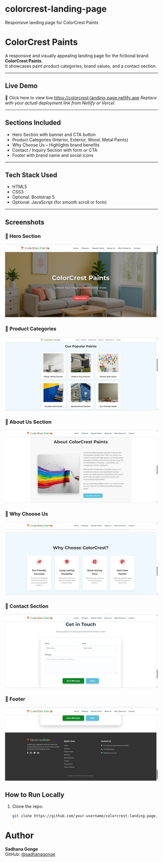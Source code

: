 # colorcrest-landing-page
Responsive landing page for ColorCrest Paints

# ColorCrest Paints 

A responsive and visually appealing landing page for the fictional brand **ColorCrest Paints**.  
It showcases paint product categories, brand values, and a contact section.

---

##  Live Demo

🔗 Click here to view live https://colorcrest-landing-page.netlify.app
_Replace with your actual deployment link from Netlify or Vercel._

---

##  Sections Included

-  Hero Section with banner and CTA button
-  Product Categories (Interior, Exterior, Wood, Metal Paints)
-  Why Choose Us – Highlights brand benefits
-  Contact / Inquiry Section with form or CTA
-  Footer with brand name and social icons

---

##  Tech Stack Used

- HTML5
- CSS3
- Optional: Bootstrap 5
- Optional: JavaScript (for smooth scroll or form)

---
##  Screenshots

### 🔹 Hero Section
![Hero Section](images/home.jpg)

### 🔹 Product Categories
![Product Categories](images/popularpaint.jpg)

### 🔹 About Us Section
![About Us](images/aboutus.jpg)

### 🔹 Why Choose Us
![Why Choose Us](images/whychoose.jpg)

### 🔹 Contact Section
![Contact Section](images/contact.jpg)

### 🔹 Footer
![Footer](images/footer.jpg)

##  How to Run Locally

1. Clone the repo:
   ```bash
   git clone https://github.com/your-username/colorcrest-landing-page.git

# Author

**Sadhana Gonge**  
GitHub: [@sadhanagonge](https://github.com/sadhana79)

